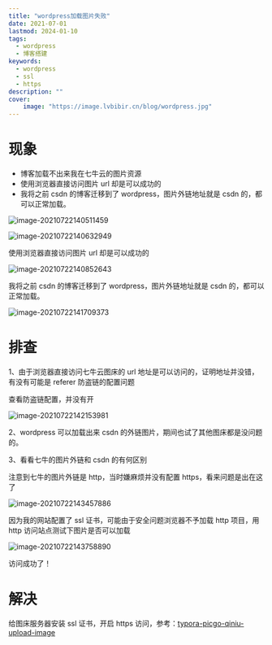 ```yaml
---
title: "wordpress加载图片失败" 
date: 2021-07-01
lastmod: 2024-01-10
tags: 
  - wordpress
  - 博客搭建
keywords:
  - wordpress
  - ssl
  - https
description: "" 
cover:
    image: "https://image.lvbibir.cn/blog/wordpress.jpg" 
---
```


# 现象

- 博客加载不出来我在七牛云的图片资源
- 使用浏览器直接访问图片 url 却是可以成功的
- 我将之前 csdn 的博客迁移到了 wordpress，图片外链地址就是 csdn 的，都可以正常加载。

![image-20210722140511459](https://image.lvbibir.cn/blog/image-20210722140511459.png)

![image-20210722140632949](https://image.lvbibir.cn/blog/image-20210722140632949.png)

使用浏览器直接访问图片 url 却是可以成功的

![image-20210722140852643](https://image.lvbibir.cn/blog/image-20210722140852643.png)

我将之前 csdn 的博客迁移到了 wordpress，图片外链地址就是 csdn 的，都可以正常加载。

![image-20210722141709373](https://image.lvbibir.cn/blog/image-20210722141709373.png)

# 排查

1、由于浏览器直接访问七牛云图床的 url 地址是可以访问的，证明地址并没错，有没有可能是 referer 防盗链的配置问题

查看防盗链配置，并没有开

![image-20210722142153981](https://image.lvbibir.cn/blog/image-20210722142153981.png)

2、wordpress 可以加载出来 csdn 的外链图片，期间也试了其他图床都是没问题的。

3、看看七牛的图片外链和 csdn 的有何区别

注意到七牛的图片外链是 http，当时嫌麻烦并没有配置 https，看来问题是出在这了

![image-20210722143457886](https://image.lvbibir.cn/blog/image-20210722143457886.png)

因为我的网站配置了 ssl 证书，可能由于安全问题浏览器不予加载 http 项目，用 http 访问站点测试下图片是否可以加载

![image-20210722143758890](https://image.lvbibir.cn/blog/image-20210722143758890.png)

访问成功了！

# 解决

给图床服务器安装 ssl 证书，开启 https 访问，参考：[typora-picgo-qiniu-upload-image](https://www.lvbibir.cn/posts/blog/typora-picgo-qiniu-upload-image/)
